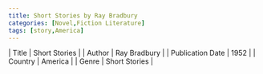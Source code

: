 ```yaml
---
title: Short Stories by Ray Bradbury
categories: [Novel,Fiction Literature]
tags: [story,America]
---
```

        
| Title | Short Stories  |
| Author |  Ray Bradbury  |
| Publication Date | 1952   |
| Country | America |
| Genre | Short Stories  |
        
